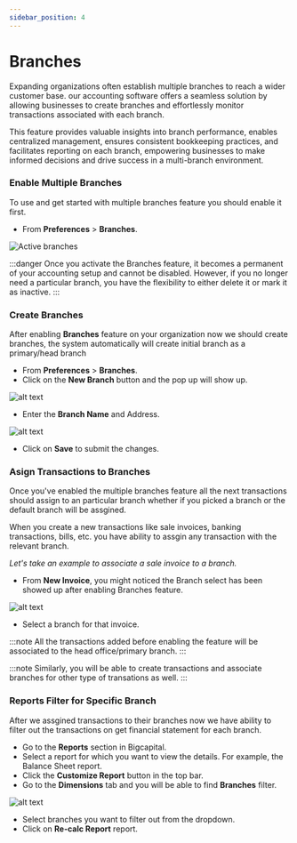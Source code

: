 ```yaml
---
sidebar_position: 4
---
```


# Branches

Expanding organizations often establish multiple branches to reach a wider customer base. our accounting software offers a seamless solution by allowing businesses to create branches and effortlessly monitor transactions associated with each branch. 

This feature provides valuable insights into branch performance, enables centralized management, ensures consistent bookkeeping practices, and facilitates reporting on each branch, empowering businesses to make informed decisions and drive success in a multi-branch environment.

### Enable Multiple Branches

To use and get started with multiple branches feature you should enable it first.

- From **Preferences** > **Branches**.

![Active branches](/img/branches/image-1.png 'Active branches from preferences')

:::danger
Once you activate the Branches feature, it becomes a permanent of your accounting setup and cannot be disabled. However, if you no longer need a particular branch, you have the flexibility to either delete it or mark it as inactive.
:::

### Create Branches

After enabling **Branches** feature on your organization now we should create branches, the system automatically will create initial branch as a primary/head branch

- From **Preferences** > **Branches**.
- Click on the **New Branch** button and the pop up will show up.

![alt text](/img/branches/image-3.png 'Title')

- Enter the **Branch Name** and Address.

![alt text](/img/branches/image-4.png 'Title')

- Click on **Save** to submit the changes.

### Asign Transactions to Branches

Once you've enabled the multiple branches feature all the next transactions should assign to an particular branch whether if you picked a branch or the default branch will be assgined.

When you create a new transactions like sale invoices, banking transactions, bills, etc. you have ability to assgin any transaction with the relevant branch. 

*Let's take an example to associate a sale invoice to a branch.*

- From **New Invoice**, you might noticed the Branch select has been showed up after enabling Branches feature.

![alt text](/img/branches/image-5.png 'Title')

- Select a branch for that invoice.

:::note
All the transactions added before enabling the feature will be associated to the head office/primary branch.
:::

:::note
Similarly, you will be able to create transactions and associate branches for other type of transations as well.
:::

### Reports Filter for Specific Branch

After we assgined transactions to their branches now we have ability to filter out the transactions on get financial statement for each branch.

- Go to the **Reports** section in Bigcapital.
- Select a report for which you want to view the details. For example, the Balance Sheet report.
- Click the **Customize Report** button in the top bar.
- Go to the **Dimensions** tab and you will be able to find **Branches** filter.

![alt text](/img/branches/image-6.png 'Title')

- Select branches you want to filter out from the dropdown.
- Click on **Re-calc Report** report.